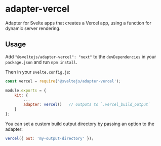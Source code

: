 # adapter-vercel

Adapter for Svelte apps that creates a Vercel app, using a function for dynamic server rendering.

## Usage

Add `"@sveltejs/adapter-vercel": "next"` to the `devDependencies` in your `package.json` and run `npm install`.

Then in your `svelte.config.js`:

```js
const vercel = require('@sveltejs/adapter-vercel');

module.exports = {
	kit: {
		...
		adapter: vercel()	// outputs to `.vercel_build_output`
	}
};
```

You can set a custom build output directory by passing an option to the adapter:

```js
vercel({ out: 'my-output-directory' });
```
